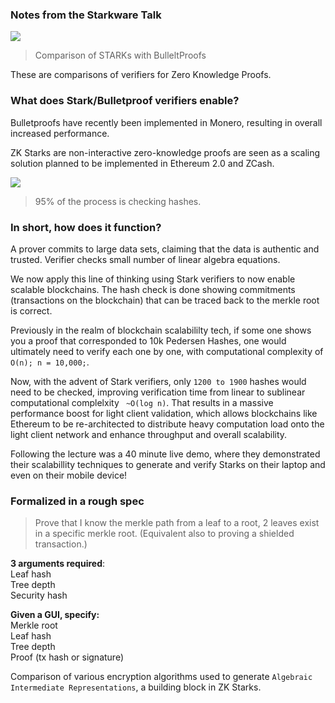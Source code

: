 ### Notes from the Starkware Talk

![](https://i.imgur.com/46Y47Eg.jpg)
> Comparison of STARKs with BulleltProofs



These are comparisons of verifiers for Zero Knowledge Proofs. 

### What does Stark/Bulletproof verifiers enable?

Bulletproofs have recently been implemented in Monero, resulting in overall increased performance.

ZK Starks are non-interactive zero-knowledge proofs are seen as a scaling solution planned to be implemented in Ethereum 2.0 and ZCash. 

![](https://i.imgur.com/Z6HWH7m.jpg)
> 95% of the process is checking hashes.


### In short, how does it function? 

A prover commits to large data sets, claiming that the data is authentic and trusted. Verifier checks small number of linear algebra equations. 


We now apply this line of thinking using Stark verifiers to now enable scalable blockchains. The hash check is done showing commitments (transactions on the blockchain) that can be traced back to the merkle root is correct. 


Previously in the realm of blockchain scalabililty tech, if some one shows you a proof that corresponded to 10k Pedersen Hashes, one would ultimately need to verify each one by one, with computational complexity of `O(n); n = 10,000;`. 

Now, with the advent of Stark verifiers, only `1200 to 1900` hashes would need to be checked, improving verification time from linear to  sublinear computational complelxity ` ~O(log n)`. That results in a massive performance boost for light client validation, which allows blockchains like Ethereum to be re-architected to distribute heavy computation load onto the light client network and enhance throughput and overall scalability.

Following the lecture was a 40 minute live demo, where they demonstrated their scalabillity techniques to generate and verify Starks on their laptop and even on their mobile device! 

### Formalized in a rough spec

> Prove that I know the merkle path from a leaf to a root, 2 leaves exist in a specific merkle root. (Equivalent also to proving a shielded transaction.) 

**3 arguments required**:   
Leaf hash   
Tree depth  
Security hash  

**Given a GUI, specify:**  
Merkle root  
Leaf hash  
Tree depth  
Proof (tx hash or signature)  




Comparison of various encryption algorithms used to generate `Algebraic Intermediate Representations`, a building block in ZK Starks. 

